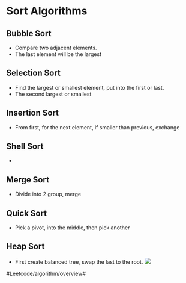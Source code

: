 # Sort Algorithms 
## Bubble Sort
* Compare two adjacent elements.
* The last element will be the largest 
## Selection Sort
* Find the largest or smallest element, put into the first or last.
* The second largest or smallest
## Insertion Sort 
* From first, for the next element, if smaller than previous, exchange
## Shell Sort
* 
## Merge Sort 
* Divide into 2 group, merge
## Quick Sort
* Pick a pivot, into the middle, then pick another 
## Heap Sort 
* First create balanced tree, swap the last to the root.
![](Sort%20Algorithms/CB8D9BCA-E73A-411B-B74A-9154C78373A3.png)

#Leetcode/algorithm/overview#